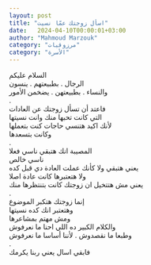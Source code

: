 ```yaml
---
layout: post
title: "اسأل زوجتك عمّا نسيت"
date:   2024-04-10T00:00:01+03:00
author: "Mahmoud Marzouk"
category: "مرزوقيات"
category: "الأسرة"
---
```



السلام عليكم  
الرجال . بطبيعتهم . ينسون  
والنساء . بطبيعتهن . يضخمن الأمور  
.  
فاعتد أن تسأل زوجتك عن العادات  
التي كانت تحبها منك وانت نسيتها  
لأنك اكيد هتنسي حاجات كنت بتعملها  
وكانت بتسعدها  
.  
المصيبة انك هتبقي ناسي فعلا  
ناسي خالص  
يعني هتبقي ولا كأنك عملت العادة دي قبل كده  
ولا هتعتبرها كانت عادة اصلا  
يعني مش هتتخيل ان زوجتك كانت بتنتظرها منك  
.  
إنما زوجتك هتكبر الموضوع  
وهتعتبر انك كده نسيتها  
ومش مهتم بمشاعرها  
والكلام الكبير ده اللي احنا ما نعرفوش  
وطبعا ما نقصدوش . لأننا أساسا ما نعرفوش  
.  
فابقي اسال يعني ربنا يكرمك
